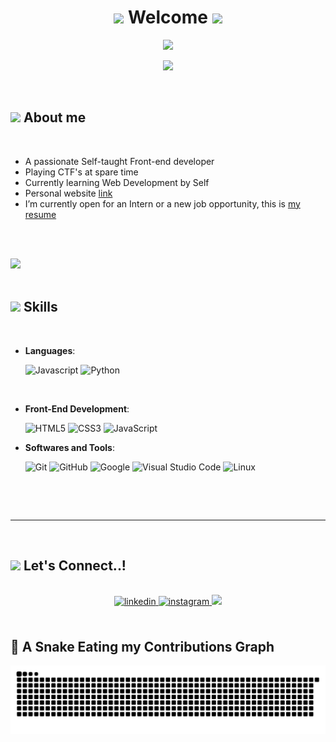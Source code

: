 #
<h1 align="center"><img src="https://cdn.discordapp.com/emojis/1098743259225931847.gif?size=48&quality=lossless" width="35"><b> Welcome </b><img src="https://cdn.discordapp.com/emojis/1098743259225931847.gif?size=48&quality=lossless" width="35"></h1>
<div align="center"><img src="https://cdn.discordapp.com/emojis/1039298832418213928.gif?size=96&quality=lossless"></div>

<!--  -->

<p align="center">
  <a href="https://github.com/DenverCoder1/readme-typing-svg"><img src="https://readme-typing-svg.herokuapp.com/?font=Fira+Code&weight=888&size=24&pause=888&color=F776C5&center=true&vCenter=true&random=false&width=600&height=100&lines=Computer+Engineering+Student%2C;Front-End+Developer%2C;Active+Learner%2FResearcher%2C;Adaptability+and+Flexibility...%3C3"></a>
</p>


<br>



	
## <picture><img src = "https://i.pinimg.com/originals/57/18/5d/57185d2176d7cbaebdb74c00ce1b9ebf.gif" width = 50px></picture> **About me**


<br>

- A passionate Self-taught Front-end developer
- Playing CTF's at spare time
- Currently learning Web Development by Self
- Personal website [link](https://www.0xabdulkhalid.ml)
- I’m currently open for an Intern or a new job opportunity, this is [my resume](https://read.cv/0xabdulkhalid)

<br><br>

<img src="https://user-images.githubusercontent.com/73097560/115834477-dbab4500-a447-11eb-908a-139a6edaec5c.gif"><br><br>

## <img src="https://media0.giphy.com/media/MMhBYWZZlTnmbNJS1l/giphy.gif?cid=6c09b952e890fhdek2gio7tyskkf5kvxmiyvl6y4nuo4zr5j&ep=v1_stickers_related&rid=giphy.gif&ct=s" width ="50"><b> Skills</b>
<br>

<p align="center">

- **Languages**:
    
    ![Javascript](https://img.shields.io/badge/Javascript%20-%232370ED.svg?style=for-the-badge&logo=javascript&logoColor=white)
    ![Python](https://img.shields.io/badge/Python%20-%2314354C.svg?style=for-the-badge&logo=python&logoColor=white)

<br>   
    
- **Front-End Development**:

   ![HTML5](https://img.shields.io/badge/HTML5%20-%23E34F26.svg?style=for-the-badge&logo=html5&logoColor=white)
   ![CSS3](https://img.shields.io/badge/CSS%20-%231572B6.svg?style=for-the-badge&logo=css3&logoColor=white)
   ![JavaScript](https://img.shields.io/badge/JavaScript%20-%23F7DF1E.svg?style=for-the-badge&logo=javascript&logoColor=black)



- **Softwares and Tools**:

    ![Git](https://img.shields.io/badge/git-%23F05033.svg?style=for-the-badge&logo=git&logoColor=white)
    ![GitHub](https://img.shields.io/badge/github-%23121011.svg?style=for-the-badge&logo=github&logoColor=white)
    ![Google](https://img.shields.io/badge/google-%234285F4.svg?style=for-the-badge&logo=google&logoColor=white)
    ![Visual Studio Code](https://img.shields.io/badge/Visual%20Studio%20Code-0078d7.svg?style=for-the-badge&logo=visual-studio-code&logoColor=white)
    ![Linux](https://img.shields.io/badge/Linux-FCC624?style=for-the-badge&logo=linux&logoColor=black) 

<br>



</p>

<br>

-----

<br>



## <img src="https://media.tenor.com/L1A0_Mcdo7cAAAAi/dm4uz3-foekoe.gif" width ="80"> <b> Let's Connect..!</b>
<br>
<div align="center">
<a href="">
<img src=https://img.shields.io/badge/linkedin-%2300acee.svg?color=C13584&style=for-the-badge&logo=linkedin&logoColor=white alt=linkedin style="margin-bottom: 5px;" />
</a>
<a href="">
<img src=https://img.shields.io/badge/instagram-%ff5851db.svg?color=C13584&style=for-the-badge&logo=instagram&logoColor=white alt=instagram style="margin-bottom: 5px;" />
</a>
<a href="">
<img src="https://img.shields.io/badge/slack-%ff5851db.svg?color=C13584&style=for-the-badge&logo=slack&logoColor=white%20alt=slack%20style=%22margin-bottom:%205px;" />
</a>
</div>
<br>

## 🐍 A Snake Eating my Contributions Graph
	
<p align = "center">
	<img src = "https://raw.githubusercontent.com/7oSkaaa/7oSkaaa/output/github-contribution-grid-snake.svg" alt = "Snake Game"/>
</p>
